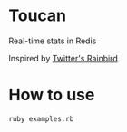 # Toucan

Real-time stats in Redis

Inspired by [Twitter's Rainbird](http://www.slideshare.net/kevinweil/rainbird-realtime-analytics-at-twitter-strata-2011)

# How to use

```
ruby examples.rb
```
